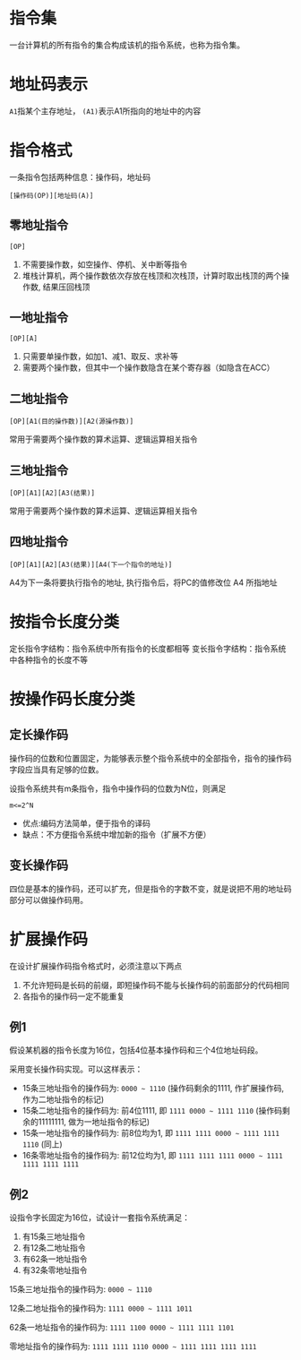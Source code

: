 # 指令集

一台计算机的所有指令的集合构成该机的指令系统，也称为指令集。

# 地址码表示

`A1`指某个主存地址， `(A1)`表示A1所指向的地址中的内容

# 指令格式

一条指令包括两种信息：操作码，地址码

```
[操作码(OP)][地址码(A)]
```

## 零地址指令

```
[OP]
```

1. 不需要操作数，如空操作、停机、关中断等指令
2. 堆栈计算机，两个操作数依次存放在栈顶和次栈顶，计算时取出栈顶的两个操作数, 结果压回栈顶

## 一地址指令

```
[OP][A]
```

1. 只需要单操作数，如加1、减1、取反、求补等
2. 需要两个操作数，但其中一个操作数隐含在某个寄存器（如隐含在ACC）

## 二地址指令

```
[OP][A1(目的操作数)][A2(源操作数)]
```

常用于需要两个操作数的算术运算、逻辑运算相关指令

## 三地址指令

```
[OP][A1][A2][A3(结果)]
```

常用于需要两个操作数的算术运算、逻辑运算相关指令

## 四地址指令

```
[OP][A1][A2][A3(结果)][A4(下一个指令的地址)]
```

A4为下一条将要执行指令的地址, 执行指令后，将PC的值修改位 A4 所指地址

# 按指令长度分类

定长指令字结构：指令系统中所有指令的长度都相等
变长指令字结构：指令系统中各种指令的长度不等

# 按操作码长度分类

## 定长操作码

操作码的位数和位置固定，为能够表示整个指令系统中的全部指令，指令的操作码字段应当具有足够的位数。

设指令系统共有m条指令，指令中操作码的位数为N位，则满足
```
m<=2^N
```

- 优点:编码方法简单，便于指令的译码
- 缺点：不方便指令系统中增加新的指令（扩展不方便）

## 变长操作码

四位是基本的操作码，还可以扩充，但是指令的字数不变，就是说把不用的地址码部分可以做操作码用。

# 扩展操作码

在设计扩展操作码指令格式时，必须注意以下两点

1. 不允许短码是长码的前缀，即短操作码不能与长操作码的前面部分的代码相同
2. 各指令的操作码一定不能重复

## 例1

假设某机器的指令长度为16位，包括4位基本操作码和三个4位地址码段。

采用变长操作码实现。可以这样表示：

- 15条三地址指令的操作码为: `0000 ~ 1110` (操作码剩余的1111, 作扩展操作码, 作为二地址指令的标记)
- 15条二地址指令的操作码为: 前4位1111, 即 `1111 0000 ~ 1111 1110` (操作码剩余的11111111, 做为一地址指令的标记)
- 15条一地址指令的操作码为: 前8位均为1, 即 `1111 1111 0000 ~ 1111 1111 1110` (同上)
- 16条零地址指令的操作码为: 前12位均为1, 即 `1111 1111 1111 0000 ~ 1111 1111 1111 1111`

## 例2

设指令字长固定为16位，试设计一套指令系统满足：
1. 有15条三地址指令
2. 有12条二地址指令
3. 有62条一地址指令
4. 有32条零地址指令

15条三地址指令的操作码为: `0000 ~ 1110`

12条二地址指令的操作码为: `1111 0000 ~ 1111 1011`

62条一地址指令的操作码为: `1111 1100 0000 ~ 1111 1111 1101`

零地址指令的操作码为: `1111 1111 1110 0000 ~ 1111 1111 1111 1111`
